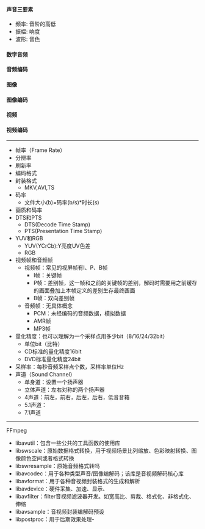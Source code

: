 #### 声音三要素

- 频率: 音阶的高低
- 振幅: 响度
- 波形: 音色

#### 数字音频





#### 音频编码





#### 图像





#### 图像编码





#### 视频



#### 视频编码









---



- 帧率（Frame Rate）
- 分辨率
- 刷新率
- 编码格式
- 封装格式
  - MKV,AVI,TS
- 码率
  -   文件大小(b)=码率(b/s)*时长(s)
- 画质和码率
- DTS和PTS
  - DTS(Decode Time Stamp)
  - PTS(Presentation Time Stamp)
- YUV和RGB
  - YUV(YCrCb):Y亮度UV色差
  - RGB
- 视频帧和音频帧
  - 视频帧：常见的视屏帧有I、P、B帧
    - I帧：关键帧
    - P帧：差别帧，这一帧和之前的关键帧的差别，解码时需要用之前缓存的画面叠加上本帧定义的差别生存最终画面
    - B帧：双向差别帧
  - 音频帧：无具体概念
    - PCM：未经编码的音频数据，模拟数据
    - AMR帧
    - MP3帧
- 量化精度：也可以理解为一个采样点用多少bit（8/16/24/32bit）
  - 单位bit（比特）
  - CD标准的量化精度16bit
  - DVD标准量化精度24bit
- 采样率：每秒音频采样点个数，采样率单位Hz
- 声道（Sound Channel）
  - 单身道：设置一个扬声器
  - 立体声道：左右对称的两个扬声器
  - 4声道：前左，前右，后左，后右，低音音箱
  - 5.1声道：
  - 7.1声道





---

FFmpeg

- libavutil：包含一些公共的工具函数的使用库
- libswscale：原始数据格式转换，用于视频场景比列缩放、色彩映射转换、图像颜色空间或者格式转换
- libswresample：原始音频格式转吗
- libavcodec：用于各种类型声音/图像编解码；该库是音视频解码核心库
- libavformat：用于各种音视频封装格式的生成和解析
- libavdevice：硬件采集、加速、显示、
- libavfilter：filter音视频滤波器开发。如宽高比、剪裁、格式化、非格式化、伸缩
- libavsample：音视频封装编解码预设
- libpostproc：用于后期效果处理-

